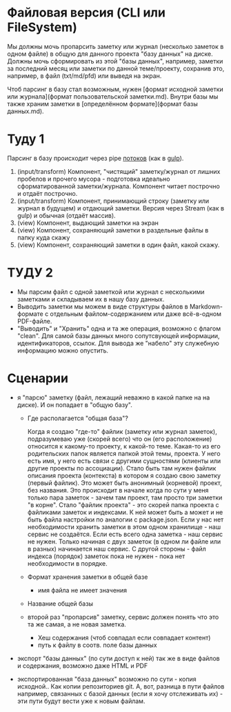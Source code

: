 # Файловая версия (CLI или FileSystem)

Мы должны мочь пропарсить заметку или журнал (несколько заметок в одном файле) в общую для данного проекта "базу данных" на диске. Должны мочь сформировать из этой "базы данных", например, заметки за последний месяц или заметки по данной теме/проекту, сохранив это, например, в файл (txt/md/pfd) или выведя на экран.

Чтоб парсинг в базу стал возможным, нужен [формат исходной заметки или журнала](формат пользовательской заметки.md). Внутри базы мы также храним заметки в [определённом формате](формат базы данных.md).


# Туду 1

Парсинг в базу происходит через pipe [потоков] (как в [gulp]).

1. (input/transform) Компонент, "чистящий" заметку/журнал от лишних пробелов и прочего мусора - подготовка идеально сформатированной заметки/журнала. Компонент читает построчно и отдаёт построчно.
2. (input/transform) Компонент, принимающий строку (заметку или журнал в будущем) и отдающий заметки. Версия через Stream (как в gulp) и обычная (отдаёт массив).
3. (view) Компонент, выдающий заметки на экран
4. (view) Компонент, сохраняющий заметки в раздельные файлы в папку куда скажу
5. (view) Компонент, сохраняющий заметки в один файл, какой скажу.

[потоков]:https://nodejs.org/api/stream.html
[gulp]:http://gulpjs.com/

# ТУДУ 2

- Мы парсим файл с одной заметкой или журнал с несколькими заметками и складываем их в нашу базу данных.
- Выводить заметки мы можем в виде структуры файлов в Markdown-формате с отдельным файлом-содержанием или даже всё-в-одном PDF-файле.
- "Выводить" и "Хранить" одна и та же операция, возможно с флагом "clean". Для самой базы данных много сопутсвующей информации, идентификаторов, ссылок. Для вывода же "набело" эту служебную информацию можно опустить.

# Сценарии

- я "парсю" заметку (файл, лежащий неважно в какой папке на на диске). И он попадает в "общую базу".
  - Где располагается "общая база"?

    Когда я создаю "где-то" файлик (заметку или журнал заметок), подразумеваю уже (скорей всего) что он (его расположение) относится к какому-то проекту, к какой-то теме. Какая-то из его родительских папок является папкой этой темы, проекта. У него есть имя, у него есть связи с другими сущностями (клиенты или другие проекты по ассоциации). Стало быть там нужен файлик описания проекта (контекста) в котором я создаю свою заметку (первый файлик). Это может быть анонимный (корневой) проект, без названия. Это происходит в начале когда по сути у меня только пара заметок - зачем там проект, там просто три заметки "в корне". Стало "файлик проекта" - это скорей папка проекта с файликами заметок и индексами. К ней может быть а может и не быть файла настройки по аналогии с package.json. Если у нас нет необходимости хранить заметки в этом одном хранилище - наш сервис не создаётся. Если есть всего одна заметка - наш сервис не нужен. Только начиная с двух заметок (в одном ли файле или в разных) начинается наш сервис. С другой стороны - файл индекса (порядок) заметок пока не нужен - пока нет необходимости в порядке.

  - Формат хранения заметки в общей базе
    - имя файла не имеет значения

  - Название общей базы

  - второй раз "пропарсив" заметку, сервис должен понять что это та же самая, а не новая заметка.
    - Хеш содержания (чтоб совпадал если совпадает контент)
    - путь к файлу в соотв. поле базы данных

- экспорт "базы данных" (по сути доступ к ней) так же в виде файлов и содержания, возможно даже HTML и PDF

- экспортированная "база данных" возможно по сути - копия исходной.. Как копии репозиториев git. А, вот, разница в пути файлов например, связанных с базой данных (если я хочу отслеживать их) - эти пути будут вести уже к новым файлам.

<!-- {"date":"2016-10-22T12:08:11.528Z","group":"Сервис заметок","archive":true,"id":"3aacabe0-2dfd-11e7-b44f-f14586a06049","excerpt":"Мы должны мочь пропарсить заметку или журнал..."} -->